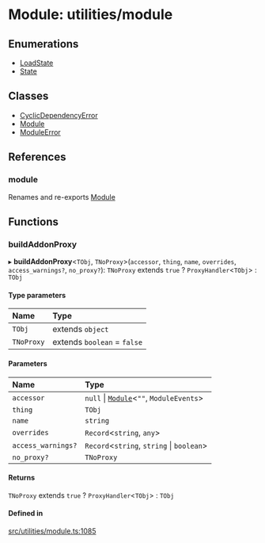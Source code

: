 # Module: utilities/module

## Enumerations

- [LoadState](../enums/utilities_module_LoadState.md)
- [State](../enums/utilities_module_State.md)

## Classes

- [CyclicDependencyError](../classes/utilities_module_CyclicDependencyError.md)
- [Module](../classes/utilities_module_Module.md)
- [ModuleError](../classes/utilities_module_ModuleError.md)

## References

### module

Renames and re-exports [Module](../classes/utilities_module_Module.md)

## Functions

### buildAddonProxy

▸ **buildAddonProxy**\<`TObj`, `TNoProxy`\>(`accessor`, `thing`, `name`, `overrides`, `access_warnings?`, `no_proxy?`): `TNoProxy` extends ``true`` ? `ProxyHandler`\<`TObj`\> : `TObj`

#### Type parameters

| Name | Type |
| :------ | :------ |
| `TObj` | extends `object` |
| `TNoProxy` | extends `boolean` = ``false`` |

#### Parameters

| Name | Type |
| :------ | :------ |
| `accessor` | ``null`` \| [`Module`](../classes/utilities_module_Module.md)\<``""``, `ModuleEvents`\> |
| `thing` | `TObj` |
| `name` | `string` |
| `overrides` | `Record`\<`string`, `any`\> |
| `access_warnings?` | `Record`\<`string`, `string` \| `boolean`\> |
| `no_proxy?` | `TNoProxy` |

#### Returns

`TNoProxy` extends ``true`` ? `ProxyHandler`\<`TObj`\> : `TObj`

#### Defined in

[src/utilities/module.ts:1085](https://github.com/FrankerFaceZ/FrankerFaceZ/blob/master/src/utilities/module.ts#L1085)
